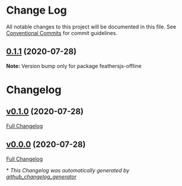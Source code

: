 # Change Log

All notable changes to this project will be documented in this file.
See [Conventional Commits](https://conventionalcommits.org) for commit guidelines.

## [0.1.1](https://github.com/mhillerstrom/feathersjs-offline/compare/v0.1.0...v0.1.1) (2020-07-28)

**Note:** Version bump only for package feathersjs-offline





# Changelog

## [v0.1.0](https://github.com/mhillerstrom/feathersjs-offline/tree/v0.1.0) (2020-07-28)

[Full Changelog](https://github.com/mhillerstrom/feathersjs-offline/compare/v0.0.0...v0.1.0)

## [v0.0.0](https://github.com/mhillerstrom/feathersjs-offline/tree/v0.0.0) (2020-07-28)

[Full Changelog](https://github.com/mhillerstrom/feathersjs-offline/compare/b7f418542b90b6a21ca3bc4e0c87092af5b2123c...v0.0.0)



\* *This Changelog was automatically generated by [github_changelog_generator](https://github.com/github-changelog-generator/github-changelog-generator)*
